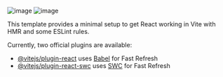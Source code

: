 
![image](https://github.com/Manish-git-135/assessment/assets/61883856/95357ab6-7a82-43d3-89b4-44af5156d2f9)
![image](https://github.com/Manish-git-135/assessment/assets/61883856/68102238-c0a3-4bde-b8b6-7483a9dd3ae5)



This template provides a minimal setup to get React working in Vite with HMR and some ESLint rules.

Currently, two official plugins are available:

- [@vitejs/plugin-react](https://github.com/vitejs/vite-plugin-react/blob/main/packages/plugin-react/README.md) uses [Babel](https://babeljs.io/) for Fast Refresh
- [@vitejs/plugin-react-swc](https://github.com/vitejs/vite-plugin-react-swc) uses [SWC](https://swc.rs/) for Fast Refresh
